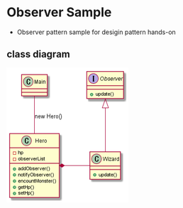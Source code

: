 # Observer Sample
- Observer pattern sample for desigin pattern hands-on

## class diagram

![observer_pattern](observer_pattern.png "class diagram")
